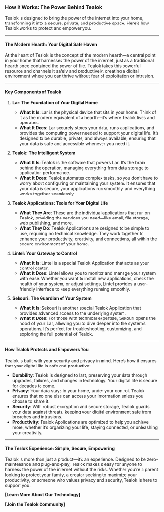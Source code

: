 ### **How It Works: The Power Behind Tealok**

Tealok is designed to bring the power of the internet into your home, transforming it into a secure, private, and productive space. Here’s how Tealok works to protect and empower you.

---

#### **The Modern Hearth: Your Digital Safe Haven**

At the heart of Tealok is the concept of the modern hearth—a central point in your home that harnesses the power of the internet, just as a traditional hearth once contained the power of fire. Tealok takes this powerful resource and channels it safely and productively, creating a digital environment where you can thrive without fear of exploitation or intrusion.

---

#### **Key Components of Tealok**

1. **Lar: The Foundation of Your Digital Home**
   
   - **What It Is**: Lar is the physical device that sits in your home. Think of it as the modern equivalent of a hearth—it’s where Tealok lives and operates.
   - **What It Does**: Lar securely stores your data, runs applications, and provides the computing power needed to support your digital life. It’s designed to be durable, private, and always available, ensuring that your data is safe and accessible whenever you need it.

2. **Tealok: The Intelligent System**
   
   - **What It Is**: Tealok is the software that powers Lar. It’s the brain behind the operation, managing everything from data storage to application performance.
   - **What It Does**: Tealok automates complex tasks, so you don’t have to worry about configuring or maintaining your system. It ensures that your data is secure, your applications run smoothly, and everything works together seamlessly.

3. **Tealok Applications: Tools for Your Digital Life**
   
   - **What They Are**: These are the individual applications that run on Tealok, providing the services you need—like email, file storage, web publishing, and more.
   - **What They Do**: Tealok Applications are designed to be simple to use, requiring no technical knowledge. They work together to enhance your productivity, creativity, and connections, all within the secure environment of your home.

4. **Lintel: Your Gateway to Control**
   
   - **What It Is**: Lintel is a special Tealok Application that acts as your control center.
   - **What It Does**: Lintel allows you to monitor and manage your system with ease. Whether you want to install new applications, check the health of your system, or adjust settings, Lintel provides a user-friendly interface to keep everything running smoothly.

5. **Sekouri: The Guardian of Your System**
   
   - **What It Is**: Sekouri is another special Tealok Application that provides advanced access to the underlying system.
   - **What It Does**: For those with technical expertise, Sekouri opens the hood of your Lar, allowing you to dive deeper into the system’s operations. It’s perfect for troubleshooting, customizing, and exploring the full potential of Tealok.

---

#### **How Tealok Protects and Empowers You**

Tealok is built with your security and privacy in mind. Here’s how it ensures that your digital life is safe and productive:

- **Durability**: Tealok is designed to last, preserving your data through upgrades, failures, and changes in technology. Your digital life is secure for decades to come.
- **Privacy**: Your data stays in your home, under your control. Tealok ensures that no one else can access your information unless you choose to share it.
- **Security**: With robust encryption and secure storage, Tealok guards your data against threats, keeping your digital environment safe from breaches and intrusions.
- **Productivity**: Tealok Applications are optimized to help you achieve more, whether it’s organizing your life, staying connected, or unleashing your creativity.

---

#### **The Tealok Experience: Simple, Secure, Empowering**

Tealok is more than just a product—it’s an experience. Designed to be zero-maintenance and plug-and-play, Tealok makes it easy for anyone to harness the power of the internet without the risks. Whether you’re a parent looking to protect your family, a creator seeking to maximize your productivity, or someone who values privacy and security, Tealok is here to support you.

**[Learn More About Our Technology]**

**[Join the Tealok Community]**